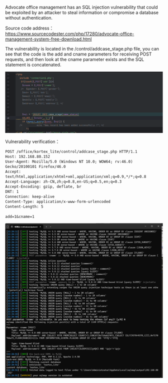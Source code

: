 

Advocate office management has an SQL injection vulnerability that could be exploited by an attacker to steal information or compromise a database without authentication.





Source code address：https://www.sourcecodester.com/php/17280/advocate-office-management-system-free-download.html



The vulnerability is located in the /control/addcase_stage.php file, you can see that the code is the add and cname parameters for receiving POST requests, and then look at the cname parameter exists and the SQL statement is concatenated.

![image-20250314121019899](images/image-20250314121019899.png)



Vulnerability verification：

```
POST /office/kortex_lite/control/addcase_stage.php HTTP/1.1
Host: 192.168.80.152
User-Agent: Mozilla/5.0 (Windows NT 10.0; WOW64; rv:46.0) Gecko/20100101 Firefox/46.0
Accept: text/html,application/xhtml+xml,application/xml;q=0.9,*/*;q=0.8
Accept-Language: zh-CN,zh;q=0.8,en-US;q=0.5,en;q=0.3
Accept-Encoding: gzip, deflate, br
DNT: 1
Connection: keep-alive
Content-Type: application/x-www-form-urlencoded
Content-Length: 5

add=1&cname=1
```

![image-20250314120957888](images/image-20250314120957888.png)



































